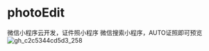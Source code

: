 # photoEdit
微信小程序云开发，证件照小程序
微信搜索小程序，AUTO证照即可预览
![gh_c2c5344cd5d3_258](https://user-images.githubusercontent.com/29347995/147029972-4a52d2a6-85a2-4950-8a10-dc33360df087.jpg)
